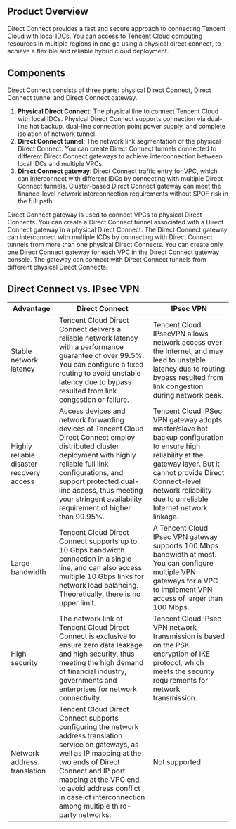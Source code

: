 ## Product Overview
Direct Connect provides a fast and secure approach to connecting Tencent Cloud with local IDCs. You can access to Tencent Cloud computing resources in multiple regions in one go using a physical direct connect, to achieve a flexible and reliable hybrid cloud deployment.

## Components
Direct Connect consists of three parts: physical Direct Connect, Direct Connect tunnel and Direct Connect gateway.
1. **Physical Direct Connect**: The physical line to connect Tencent Cloud with local IDCs. Physical Direct Connect supports connection via dual-line hot backup, dual-line connection point power supply, and complete isolation of network tunnel.
2. **Direct Connect tunnel**: The network link segmentation of the physical Direct Connect. You can create Direct Connect tunnels connected to different Direct Connect gateways to achieve interconnection between local IDCs and multiple VPCs.
3. **Direct Connect gateway**: Direct Connect traffic entry for VPC, which can interconnect with different IDCs by connecting with multiple Direct Connect tunnels. Cluster-based Direct Connect gateway can meet the finance-level network interconnection requirements without SPOF risk in the full path.

Direct Connect gateway is used to connect VPCs to physical Direct Connects. You can create a Direct Connect tunnel associated with a Direct Connect gateway in a physical Direct Connect. The Direct Connect gateway can interconnect with multiple ICDs by connecting with Direct Connect tunnels from more than one physical Direct Connects. You can create only one Direct Connect gateway for each VPC in the Direct Connect gateway console. The gateway can connect with Direct Connect tunnels from different physical Direct Connects.

## Direct Connect vs. IPsec VPN
| Advantage | Direct Connect |  IPsec VPN |
|---------|---------|---------|
| Stable network latency | Tencent Cloud Direct Connect delivers a reliable network latency with a performance guarantee of over 99.5%. You can configure a fixed routing to avoid unstable latency due to bypass resulted from link congestion or failure. | Tencent Cloud IPsecVPN allows network access over the Internet, and may lead to unstable latency due to routing bypass resulted from link congestion during network peak. |
| Highly reliable disaster recovery access | Access devices and network forwarding devices of Tencent Cloud Direct Connect employ distributed cluster deployment with highly reliable full link configurations, and support protected dual-line access, thus meeting your stringent availability requirement of higher than 99.95%. | Tencent Cloud IPSec VPN gateway adopts master/slave hot backup configuration to ensure high reliability at the gateway layer. But it cannot provide Direct Connect-level network reliability due to unreliable Internet network linkage. |
| Large bandwidth | Tencent Cloud Direct Connect supports up to 10 Gbps bandwidth connection in a single line, and can also access multiple 10 Gbps links for network load balancing. Theoretically, there is no upper limit. | A Tencent Cloud IPsec VPN gateway supports 100 Mbps bandwidth at most. You can configure multiple VPN gateways for a VPC to implement VPN access of larger than 100 Mbps. |
| High security | The network link of Tencent Cloud Direct Connect is exclusive to ensure zero data leakage and high security, thus meeting the high demand of financial industry, governments and enterprises for network connectivity. | Tencent Cloud IPsec VPN network transmission is based on the PSK encryption of IKE protocol, which meets the security requirements for network transmission. |
| Network address translation | Tencent Cloud Direct Connect supports configuring the network address translation service on gateways, as well as IP mapping at the two ends of Direct Connect and IP port mapping at the VPC end, to avoid address conflict in case of interconnection among multiple third-party networks. | Not supported |






